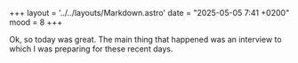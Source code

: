 +++
layout = '../../layouts/Markdown.astro'
date = "2025-05-05 7:41 +0200"
mood = 8
+++

Ok, so today was great. The main thing that happened was an interview to which I was preparing for these recent days. 